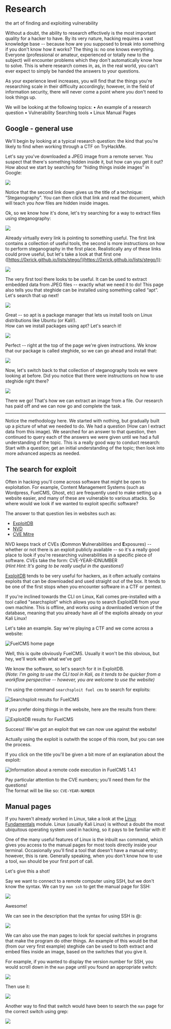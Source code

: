 # Research 
the art of finding and exploiting vulnerability

Without a doubt, the ability to research effectively is the most important quality for a hacker to have. By its very nature, hacking requires a vast knowledge base -- because how are you supposed to break into something if you don't know how it works? The thing is: no one knows everything. Everyone (professional or amateur, experienced or totally new to the subject) will encounter problems which they don't automatically know how to solve. This is where research comes in, as, in the real world, you can't ever expect to simply be handed the answers to your questions.

As your experience level increases, you will find that the things you're researching scale in their difficulty accordingly; however, in the field of information security, there will never come a point where you don't need to look things up.


We will be looking at the following topics:
• An example of a research question
• Vulnerability Searching tools
• Linux Manual Pages

## Google - general use

We'll begin by looking at a typical research question: the kind that you're likely to find when working through a CTF on TryHackMe.  
  
Let's say you've downloaded a JPEG image from a remote server. You suspect that there's something hidden inside it, but how can you get it out?  
How about we start by searching for “hiding things inside images” in Google:  

![](https://muirlandoracle.co.uk/wp-content/uploads/2020/03/GoogleSearch1.png)  
  
Notice that the second link down gives us the title of a technique: “Steganography”. You can then click that link and read the document, which will teach you _how_ files are hidden inside images.  
  
Ok, so we know how it's done, let's try searching for a way to extract files using steganography:  

![](https://muirlandoracle.co.uk/wp-content/uploads/2020/03/GoogleSearch2.png)  
  
Already virtually every link is pointing to something useful. The first link contains a collection of useful tools, the second is more instructions on how to perform steganography in the first place. Realistically any of these links could prove useful, but let's take a look at that first one ([https://0xrick.github.io/lists/stego/](https://0xrick.github.io/lists/stego/)):  
  
![](https://muirlandoracle.co.uk/wp-content/uploads/2020/03/0xRick.png)  
  
The very first tool there looks to be useful. It can be used to extract embedded data from JPEG files -- exactly what we need it to do! This page also tells you that steghide can be installed using something called “apt”.  
Let's search that up next!  
  
![](https://muirlandoracle.co.uk/wp-content/uploads/2020/03/AptSearch.png)  
  
Great -- so apt is a package manager that lets us install tools on Linux distributions like Ubuntu (or Kali!).  
How can we install packages using apt? Let's search it!  

![](https://muirlandoracle.co.uk/wp-content/uploads/2020/03/AptSyntax.png)  

  
Perfect -- right at the top of the page we're given instructions. We know that our package is called steghide, so we can go ahead and install that:  

![](https://muirlandoracle.co.uk/wp-content/uploads/2020/03/AptInstallation.png)  
  
Now, let's switch back to that collection of steganography tools we were looking at before. Did you notice that there were instructions on how to use steghide right there?  
  
![](https://muirlandoracle.co.uk/wp-content/uploads/2020/03/SteghideSyntax.png)  
  
There we go! That's how we can extract an image from a file. Our research has paid off and we can now go and complete the task.

---

Notice the methodology here. We started with nothing, but gradually built up a picture of what we needed to do. We had a question (How can I extract data from this image). We searched for an answer to that question, then continued to query each of the answers we were given until we had a full understanding of the topic. This is a really good way to conduct research: Start with a question; get an initial understanding of the topic; then look into more advanced aspects as needed. 

## The search for exploit

Often in hacking you'll come across software that might be open to exploitation. For example, Content Management Systems (such as Wordpress, FuelCMS, Ghost, etc) are frequently used to make setting up a website easier, and many of these are vulnerable to various attacks. So where would we look if we wanted to exploit specific software?

The answer to that question lies in websites such as:

-   [ExploitDB](https://www.exploit-db.com/)
-   [NVD](https://nvd.nist.gov/vuln/search)
-   [CVE Mitre](https://cve.mitre.org/)

NVD keeps track of CVEs (**C**ommon **V**ulnerabilities and **E**xposures) -- whether or not there is an exploit publicly available -- so it's a really good place to look if you're researching vulnerabilities in a specific piece of software. CVEs take the form: CVE-YEAR-IDNUMBER  
(_Hint Hint: It's going to be really useful in the questions!)_

[ExploitDB](https://www.exploit-db.com/) tends to be very useful for hackers, as it often actually contains exploits that can be downloaded and used straight out of the box. It tends to be one of the first stops when you encounter software in a CTF or pentest.

If you're inclined towards the CLI on Linux, Kali comes pre-installed with a tool called "searchsploit" which allows you to search ExploitDB from your own machine. This is offline, and works using a downloaded version of the database, meaning that you already have all of the exploits already on your Kali Linux!

Let's take an example. Say we're playing a CTF and we come across a website:  

![FuelCMS home page](https://i.imgur.com/8fhG8ZO.png)

Well, this is quite obviously FuelCMS. Usually it won't be _this_ obvious, but hey, we'll work with what we've got!

We know the software, so let's search for it in ExploitDB.  
(_Note: I'm going to use the CLI tool in Kali, as it tends to be quicker from a workflow perspective -- however, you are welcome to use the website)_

I'm using the command `searchsploit fuel cms` to search for exploits:

![Searchsploit results for FuelCMS](https://i.imgur.com/pu2kdrm.png)

If you prefer doing things in the website, here are the results from there:

![ExploitDB results for FuelCMS](https://i.imgur.com/8MksLin.png)

Success! We've got an exploit that we can now use against the website!

Actually using the exploit is outwith the scope of this room, but you can see the process. 

If you click on the title you'll be given a bit more of an explanation about the exploit:

![Information about a remote code execution in FuelCMS 1.4.1](https://i.imgur.com/7DMp9h1.png)

Pay particular attention to the CVE numbers; you'll need them for the questions!  
The format will be like so: `CVE-YEAR-NUMBER`

## Manual pages

If you haven't already worked in Linux, take a look at the [Linux Fundamentals](https://tryhackme.com/module/linux-fundamentals) module. Linux (usually Kali Linux) is without a doubt the most ubiquitous operating system used in hacking, so it pays to be familiar with it!

One of the many useful features of Linux is the inbuilt `man` command, which gives you access to the manual pages for most tools directly inside your terminal. Occasionally you'll find a tool that doesn't have a manual entry; however, this is rare. Generally speaking, when you don't know how to use a tool, `man` should be your first port of call.

Let's give this a shot!

Say we want to connect to a remote computer using SSH, but we don't know the syntax. We can try `man ssh` to get the manual page for SSH:

![](https://i.imgur.com/WgjMwFZ.png)

Awesome!

We can see in the description that the syntax for using SSH is <user>@<host>:

![](https://i.imgur.com/uFricVE.png)

We can also use the man pages to look for special switches in programs that make the program do other things. An example of this would be that (from our very first example) steghide can be used to both extract and embed files inside an image, based on the switches that you give it. 

For example, if you wanted to display the version number for SSH, you would scroll down in the `man` page until you found an appropriate switch:

![](https://i.imgur.com/0yvbE8H.png)

Then use it:

![](https://i.imgur.com/oxwiNxv.png)

Another way to find that switch would have been to search the `man` page for the correct switch using grep:

![](https://i.imgur.com/cpFNlQu.png)
	
